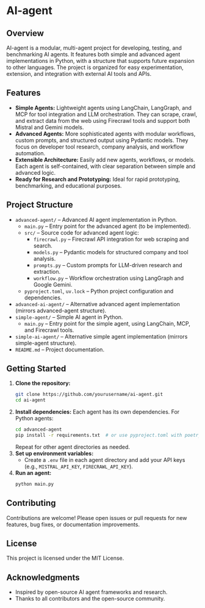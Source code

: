 # AI-agent

## Overview

AI-agent is a modular, multi-agent project for developing, testing, and benchmarking AI agents. It features both simple and advanced agent implementations in Python, with a structure that supports future expansion to other languages. The project is organized for easy experimentation, extension, and integration with external AI tools and APIs.

## Features
- **Simple Agents:** Lightweight agents using LangChain, LangGraph, and MCP for tool integration and LLM orchestration. They can scrape, crawl, and extract data from the web using Firecrawl tools and support both Mistral and Gemini models.
- **Advanced Agents:** More sophisticated agents with modular workflows, custom prompts, and structured output using Pydantic models. They focus on developer tool research, company analysis, and workflow automation.
- **Extensible Architecture:** Easily add new agents, workflows, or models. Each agent is self-contained, with clear separation between simple and advanced logic.
- **Ready for Research and Prototyping:** Ideal for rapid prototyping, benchmarking, and educational purposes.

## Project Structure

- `advanced-agent/` – Advanced AI agent implementation in Python.
  - `main.py` – Entry point for the advanced agent (to be implemented).
  - `src/` – Source code for advanced agent logic:
    - `firecrawl.py` – Firecrawl API integration for web scraping and search.
    - `models.py` – Pydantic models for structured company and tool analysis.
    - `prompts.py` – Custom prompts for LLM-driven research and extraction.
    - `workflow.py` – Workflow orchestration using LangGraph and Google Gemini.
  - `pyproject.toml`, `uv.lock` – Python project configuration and dependencies.
- `advanced-ai-agent/` – Alternative advanced agent implementation (mirrors advanced-agent structure).
- `simple-agent/` – Simple AI agent in Python.
  - `main.py` – Entry point for the simple agent, using LangChain, MCP, and Firecrawl tools.
- `simple-ai-agent/` – Alternative simple agent implementation (mirrors simple-agent structure).
- `README.md` – Project documentation.

## Getting Started

1. **Clone the repository:**
   ```bash
   git clone https://github.com/yourusername/ai-agent.git
   cd ai-agent
   ```
2. **Install dependencies:**
   Each agent has its own dependencies. For Python agents:
   ```bash
   cd advanced-agent
   pip install -r requirements.txt  # or use pyproject.toml with poetry/uv
   ```
   Repeat for other agent directories as needed.
3. **Set up environment variables:**
   - Create a `.env` file in each agent directory and add your API keys (e.g., `MISTRAL_API_KEY`, `FIRECRAWL_API_KEY`).
4. **Run an agent:**
   ```bash
   python main.py
   ```

## Contributing

Contributions are welcome! Please open issues or pull requests for new features, bug fixes, or documentation improvements.

## License

This project is licensed under the MIT License.

## Acknowledgments

- Inspired by open-source AI agent frameworks and research.
- Thanks to all contributors and the open-source community.
